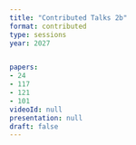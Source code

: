 ```yaml
---
title: "Contributed Talks 2b"
format: contributed
type: sessions
year: 2027


papers:
- 24
- 117
- 121
- 101
videoId: null
presentation: null
draft: false
---
```

